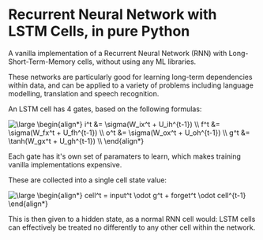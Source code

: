 # Recurrent Neural Network with LSTM Cells, in pure Python
A vanilla implementation of a Recurrent Neural Network (RNN) with Long-Short-Term-Memory cells, without using any ML libraries.

These networks are particularly good for learning long-term dependencies within data, and can be applied to a variety of problems including language modelling, translation and speech recognition.

An LSTM cell has 4 gates, based on the following formulas:

<img src="https://latex.codecogs.com/svg.latex?\large&space;\begin{align*}&space;input^t&space;&=&space;\sigma(W_ix^t&space;&plus;&space;U_ih^{t-1})&space;\\&space;forget^t&space;&=&space;\sigma(W_fx^t&space;&plus;&space;U_fh^{t-1})&space;\\&space;output^t&space;&=&space;\sigma(W_ox^t&space;&plus;&space;U_oh^{t-1})&space;\\&space;g^t&space;&=&space;\tanh(W_gx^t&space;&plus;&space;U_gh^{t-1})&space;\\&space;\end{align*}" title="\large \begin{align*} i^t &= \sigma(W_ix^t + U_ih^{t-1}) \\ f^t &= \sigma(W_fx^t + U_fh^{t-1}) \\ o^t &= \sigma(W_ox^t + U_oh^{t-1}) \\ g^t &= \tanh(W_gx^t + U_gh^{t-1}) \\ \end{align*}" />

Each gate has it's own set of paramaters to learn, which makes training vanilla implementations expensive.

These are collected into a single cell state value:

<img src="https://latex.codecogs.com/svg.latex?\large&space;\begin{align*}&space;cell^t&space;=&space;input^t&space;\odot&space;g^t&space;&plus;&space;forget^t&space;\odot&space;cell^{t-1}&space;\end{align*}" title="\large \begin{align*} cell^t = input^t \odot g^t + forget^t \odot cell^{t-1} \end{align*}" />

This is then given to a hidden state, as a normal RNN cell would: LSTM cells can effectively be treated no differently to any other cell within the network.
